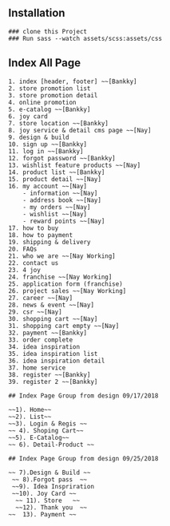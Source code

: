 ## Installation

    ### clone this Project
    ### Run sass --watch assets/scss:assets/css

## Index All Page 

    1. index [header, footer] ~~[Bankky]
    2. store promotion list
    3. store promotion detail
    4. online promotion
    5. e-catalog ~~[Bankky]
    6. joy card
    7. store location ~~[Bankky]
    8. joy service & detail cms page ~~[Nay]
    9. design & build
    10. sign up ~~[Bankky]
    11. log in ~~[Bankky]
    12. forgot password ~~[Bankky]
    13. wishlist feature products ~~[Nay]
    14. product list ~~[Bankky]
    15. product detail ~~[Nay]
    16. my account ~~[Nay]
        - information ~~[Nay]
        - address book ~~[Nay]
        - my orders ~~[Nay]
        - wishlist ~~[Nay]
        - reward points ~~[Nay]
    17. how to buy
    18. how to payment
    19. shipping & delivery
    20. FAQs
    21. who we are ~~[Nay Working]
    22. contact us
    23. 4 joy
    24. franchise ~~[Nay Working]
    25. application form (franchise)
    26. project sales ~~[Nay Working]
    27. career ~~[Nay]
    28. news & event ~~[Nay]
    29. csr ~~[Nay]
    30. shopping cart ~~[Nay]
    31. shopping cart empty ~~[Nay]
    32. payment ~~[Bankky]
    33. order complete
    34. idea inspiration 
    35. idea inspiration list
    36. idea inspiration detail
    37. home service
    38. register ~~[Bankky]
    39. register 2 ~~[Bankky]
    
    ## Index Page Group from design 09/17/2018

    ~~1). Home~~
    ~~2). List~~
    ~~3). Login & Regis ~~
    ~~ 4). Shoping Cart~~ 
    ~~5). E-Catalog~~
    ~~ 6). Detail-Product ~~
    
    ## Index Page Group from design 09/25/2018
    
    ~~ 7).Design & Build ~~
     ~~ 8).Forgot pass  ~~
     ~~9). Idea Inspriration
     ~~10). Joy Card ~~
      ~~ 11). Store   ~~
      ~~12). Thank you  ~~
    ~~  13). Payment ~~
